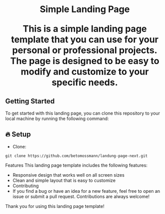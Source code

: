 <h1 align="center">
Simple Landing Page

This is a simple landing page template that you can use for your personal or professional projects. The page is designed to be easy to modify and customize to your specific needs.

## Getting Started

To get started with this landing page, you can clone this repository to your local machine by running the following command:

## 🔥 Setup

- Clone:
```
git clone https://github.com/betomossmann/landung-page-next.git
```
Features
This landing page template includes the following features:

- Responsive design that works well on all screen sizes
- Clean and simple layout that is easy to customize
- Contributing
- If you find a bug or have an idea for a new feature, feel free to open an issue or submit a pull request. Contributions are always welcome!

Thank you for using this landing page template!

</h1>